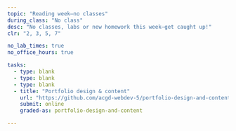 ```yaml
---
topic: "Reading week—no classes"
during_class: "No class"
desc: "No classes, labs or new homework this week—get caught up!"
clr: "2, 3, 5, 7"

no_lab_times: true
no_office_hours: true

tasks:
  - type: blank
  - type: blank
  - type: blank
  - title: "Portfolio design & content"
    url: "https://github.com/acgd-webdev-5/portfolio-design-and-content"
    submit: online
    graded-as: portfolio-design-and-content

---
```

